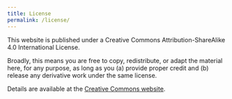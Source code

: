 ```yaml
---
title: License
permalink: /license/
---
```


This website is published under a Creative Commons Attribution-ShareAlike 4.0 International License.

Broadly, this means you are free to copy, redistribute, or adapt the material here, for any purpose, as long as you (a) provide proper credit and (b) release any derivative work under the same license.

Details are available at the [Creative Commons website](https://creativecommons.org/licenses/by-sa/4.0/).
